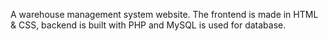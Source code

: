 A warehouse management system website. The frontend is made in HTML & CSS, backend is built with PHP and MySQL is used for database.
